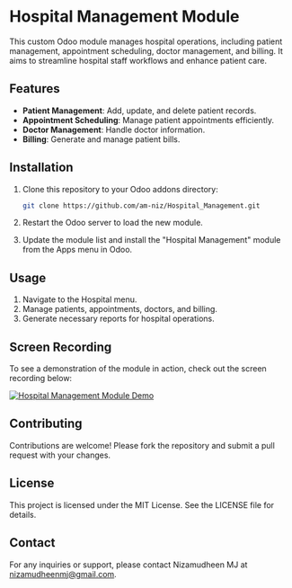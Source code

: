 # Hospital Management Module

This custom Odoo module manages hospital operations, including patient management, appointment scheduling, doctor management, and billing. It aims to streamline hospital staff workflows and enhance patient care.

## Features

- **Patient Management**: Add, update, and delete patient records.
- **Appointment Scheduling**: Manage patient appointments efficiently.
- **Doctor Management**: Handle doctor information.
- **Billing**: Generate and manage patient bills.

## Installation

1. Clone this repository to your Odoo addons directory:
    ```sh
    git clone https://github.com/am-niz/Hospital_Management.git
    ```

2. Restart the Odoo server to load the new module.
3. Update the module list and install the "Hospital Management" module from the Apps menu in Odoo.

## Usage

1. Navigate to the Hospital menu.
2. Manage patients, appointments, doctors, and billing.
3. Generate necessary reports for hospital operations.

## Screen Recording

To see a demonstration of the module in action, check out the screen recording below:

[![Hospital Management Module Demo](https://img.youtube.com/vi/FOuBcOgGJ3U/0.jpg)](https://youtu.be/FOuBcOgGJ3U?si=oh6QRCjrrL_IuakB)


## Contributing

Contributions are welcome! Please fork the repository and submit a pull request with your changes.

## License

This project is licensed under the MIT License. See the LICENSE file for details.

## Contact

For any inquiries or support, please contact Nizamudheen MJ at nizamudheenmj@gmail.com.
